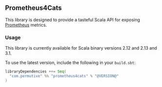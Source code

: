 ## Prometheus4Cats

This library is designed to provide a tasteful Scala API for exposing [Prometheus] metrics.

### Usage

This library is currently available for Scala binary versions 2.12 and 2.13 and 3.1.

To use the latest version, include the following in your `build.sbt`:

```scala
libraryDependencies ++= Seq(
  "com.permutive" %% "prometheus4cats" % "@VERSION@"
)
```

[Prometheus]: https://prometheus.io

